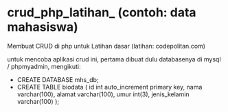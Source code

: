 # crud_php_latihan_ (contoh: data mahasiswa)
Membuat CRUD di php untuk Latihan dasar (latihan: codepolitan.com)



untuk mencoba aplikasi crud ini, pertama dibuat dulu databasenya di mysql / phpmyadmin, mengikuti:
 - CREATE DATABASE mhs_db;
 - CREATE TABLE biodata (
    id int auto_increment primary key,
    nama varchar(100),
    alamat varchar(100),
    umur int(3),
    jenis_kelamin varchar(100)
    );
